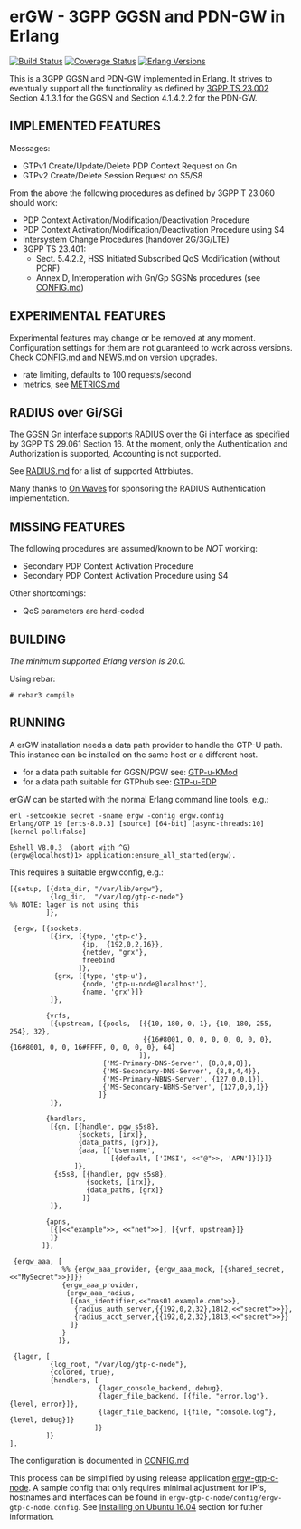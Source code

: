 erGW - 3GPP GGSN and PDN-GW in Erlang
=====================================
[![Build Status][travis badge]][travis]
[![Coverage Status][coveralls badge]][coveralls]
[![Erlang Versions][erlang version badge]][travis]

This is a 3GPP GGSN and PDN-GW implemented in Erlang. It strives to eventually support all the functionality as defined by [3GPP TS 23.002](https://portal.3gpp.org/desktopmodules/Specifications/SpecificationDetails.aspx?specificationId=728) Section 4.1.3.1 for the GGSN and Section 4.1.4.2.2 for the PDN-GW.

IMPLEMENTED FEATURES
--------------------

Messages:

 * GTPv1 Create/Update/Delete PDP Context Request on Gn
 * GTPv2 Create/Delete Session Request on S5/S8

From the above the following procedures as defined by 3GPP T 23.060 should work:

 * PDP Context Activation/Modification/Deactivation Procedure
 * PDP Context Activation/Modification/Deactivation Procedure using S4
 * Intersystem Change Procedures (handover 2G/3G/LTE)
 * 3GPP TS 23.401:
   * Sect. 5.4.2.2, HSS Initiated Subscribed QoS Modification (without PCRF)
   * Annex D, Interoperation with Gn/Gp SGSNs procedures (see [CONFIG.md](CONFIG.md))

EXPERIMENTAL FEATURES
---------------------

Experimental features may change or be removed at any moment. Configuration settings
for them are not guaranteed to work across versions. Check [CONFIG.md](CONFIG.md) and
[NEWS.md](NEWS.md) on version upgrades.

 * rate limiting, defaults to 100 requests/second
 * metrics, see [METRICS.md](METRICS.md)

RADIUS over Gi/SGi
------------------

The GGSN Gn interface supports RADIUS over the Gi interface as specified by 3GPP TS 29.061 Section 16.
At the moment, only the Authentication and Authorization is supported, Accounting is not supported.

See [RADIUS.md](RADIUS.md) for a list of supported Attrbiutes.

Many thanks to [On Waves](https://www.on-waves.com/) for sponsoring the RADIUS Authentication implementation.

MISSING FEATURES
----------------

The following procedures are assumed/known to be *NOT* working:

 * Secondary PDP Context Activation Procedure
 * Secondary PDP Context Activation Procedure using S4

Other shortcomings:

 * QoS parameters are hard-coded

BUILDING
--------

*The minimum supported Erlang version is 20.0.*

Using rebar:

    # rebar3 compile

RUNNING
-------

A erGW installation needs a data path provider to handle the GTP-U path. This instance can be installed on the same host or a different host.

* for a data path suitable for GGSN/PGW see: [GTP-u-KMod](https://github.com/travelping/gtp_u_kmod)
* for a data path suitable for GTPhub see: [GTP-u-EDP](https://github.com/travelping/gtp_u_edp)

erGW can be started with the normal Erlang command line tools, e.g.:

```
erl -setcookie secret -sname ergw -config ergw.config
Erlang/OTP 19 [erts-8.0.3] [source] [64-bit] [async-threads:10] [kernel-poll:false]

Eshell V8.0.3  (abort with ^G)
(ergw@localhost)1> application:ensure_all_started(ergw).
```

This requires a suitable ergw.config, e.g.:

    [{setup, [{data_dir, "/var/lib/ergw"},
              {log_dir,  "/var/log/gtp-c-node"}                             %% NOTE: lager is not using this
             ]},
    
     {ergw, [{sockets,
              [{irx, [{type, 'gtp-c'},
                      {ip,  {192,0,2,16}},
                      {netdev, "grx"},
                      freebind
                     ]},
               {grx, [{type, 'gtp-u'},
                      {node, 'gtp-u-node@localhost'},
                      {name, 'grx'}]}
              ]},
    
             {vrfs,
              [{upstream, [{pools,  [{{10, 180, 0, 1}, {10, 180, 255, 254}, 32},
                                     {{16#8001, 0, 0, 0, 0, 0, 0, 0}, {16#8001, 0, 0, 16#FFFF, 0, 0, 0, 0}, 64}
                                    ]},
                           {'MS-Primary-DNS-Server', {8,8,8,8}},
                           {'MS-Secondary-DNS-Server', {8,8,4,4}},
                           {'MS-Primary-NBNS-Server', {127,0,0,1}},
                           {'MS-Secondary-NBNS-Server', {127,0,0,1}}
                          ]}
              ]},
    
             {handlers,
              [{gn, [{handler, pgw_s5s8},
                     {sockets, [irx]},
                     {data_paths, [grx]},
                     {aaa, [{'Username',
                             [{default, ['IMSI', <<"@">>, 'APN']}]}]}
                    ]},
               {s5s8, [{handler, pgw_s5s8},
                       {sockets, [irx]},
                       {data_paths, [grx]}
                      ]}
              ]},
    
             {apns,
              [{[<<"example">>, <<"net">>], [{vrf, upstream}]}
              ]}
            ]},
    
     {ergw_aaa, [
                 %% {ergw_aaa_provider, {ergw_aaa_mock, [{shared_secret, <<"MySecret">>}]}}
                 {ergw_aaa_provider,
                  {ergw_aaa_radius,
                   [{nas_identifier,<<"nas01.example.com">>},
                    {radius_auth_server,{{192,0,2,32},1812,<<"secret">>}},
                    {radius_acct_server,{{192,0,2,32},1813,<<"secret">>}}
                   ]}
                 }
                ]},
    
     {lager, [
              {log_root, "/var/log/gtp-c-node"},
              {colored, true},
              {handlers, [
                          {lager_console_backend, debug},
                          {lager_file_backend, [{file, "error.log"}, {level, error}]},
                          {lager_file_backend, [{file, "console.log"}, {level, debug}]}
                         ]}
             ]}
    ].

The configuration is documented in [CONFIG.md](CONFIG.md)

This process can be simplified by using release application [ergw-gtp-c-node](https://github.com/travelping/ergw-gtp-c-node).
A sample config that only requires minimal adjustment for IP's, hostnames and interfaces can be found in `ergw-gtp-c-node/config/ergw-gtp-c-node.config`.
See [Installing on Ubuntu 16.04](https://github.com/travelping/ergw-gtp-c-node#installing-on-ubuntu-1604) section for futher information.

<!-- Badges -->
[travis]: https://travis-ci.org/travelping/ergw
[travis badge]: https://img.shields.io/travis/travelping/ergw/master.svg?style=flat-square
[coveralls]: https://coveralls.io/github/travelping/ergw
[coveralls badge]: https://img.shields.io/coveralls/travelping/ergw/master.svg?style=flat-square
[erlang version badge]: https://img.shields.io/badge/erlang-R20.0%20to%2020.2-blue.svg?style=flat-square
